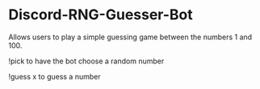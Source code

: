 # Discord-RNG-Guesser-Bot

Allows users to play a simple guessing game between the numbers 1 and 100.

!pick to have the bot choose a random number

!guess x to guess a number
